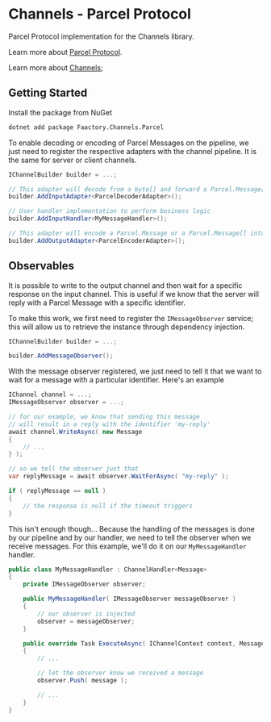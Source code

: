# Channels - Parcel Protocol

Parcel Protocol implementation for the Channels library.

Learn more about [Parcel Protocol](https://github.com/goncalo-oliveira/parcel-spec).

Learn more about [Channels](https://github.com/goncalo-oliveira/channels);

## Getting Started

Install the package from NuGet

```bash
dotnet add package Faactory.Channels.Parcel
```

To enable decoding or encoding of Parcel Messages on the pipeline, we just need to register the respective adapters with the channel pipeline. It is the same for server or client channels.

```csharp
IChannelBuilder builder = ...;

// This adapter will decode from a byte[] and forward a Parcel.Message[]
builder.AddInputAdapter<ParcelDecoderAdapter>();

// User handler implementation to perform business logic
builder.AddInputHandler<MyMessageHandler>();

// This adapter will encode a Parcel.Message or a Parcel.Message[] into a byte[]
builder.AddOutputAdapter<ParcelEncoderAdapter>();
```

## Observables

It is possible to write to the output channel and then wait for a specific response on the input channel. This is useful if we know that the server will reply with a Parcel Message with a specific identifier.

To make this work, we first need to register the `IMessageObserver` service; this will allow us to retrieve the instance through dependency injection.

```csharp
IChannelBuilder builder = ...;

builder.AddMessageObserver();
```

With the message observer registered, we just need to tell it that we want to wait for a message with a particular identifier. Here's an example

```csharp
IChannel channel = ...;
IMessageObserver observer = ...;

// for our example, we know that sending this message
// will result in a reply with the identifier 'my-reply'
await channel.WriteAsync( new Message
{
    // ...
} );

// so we tell the observer just that
var replyMessage = await observer.WaitForAsync( "my-reply" );

if ( replyMessage == null )
{
    // the response is null if the timeout triggers
}
```

This isn't enough though... Because the handling of the messages is done by our pipeline and by our handler, we need to tell the observer when we receive messages. For this example, we'll do it on our `MyMessageHandler` handler.

```csharp
public class MyMessageHandler : ChannelHandler<Message>
{
    private IMessageObserver observer;

    public MyMessageHandler( IMessageObserver messageObserver )
    {
        // our observer is injected
        observer = messageObserver;
    }

    public override Task ExecuteAsync( IChannelContext context, Message message )
    {
        // ...

        // let the observer know we received a message
        observer.Push( message );

        // ...
    }
}
```
